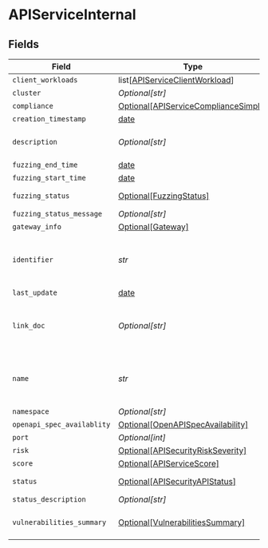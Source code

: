 # APIServiceInternal


## Fields

| Field                                                                                     | Type                                                                                      | Required                                                                                  | Description                                                                               |
| ----------------------------------------------------------------------------------------- | ----------------------------------------------------------------------------------------- | ----------------------------------------------------------------------------------------- | ----------------------------------------------------------------------------------------- |
| `client_workloads`                                                                        | list[[APIServiceClientWorkload](../../models/shared/apiserviceclientworkload.md)]         | :heavy_minus_sign:                                                                        | N/A                                                                                       |
| `cluster`                                                                                 | *Optional[str]*                                                                           | :heavy_minus_sign:                                                                        | N/A                                                                                       |
| `compliance`                                                                              | [Optional[APIServiceComplianceSimple]](../../models/shared/apiservicecompliancesimple.md) | :heavy_minus_sign:                                                                        | N/A                                                                                       |
| `creation_timestamp`                                                                      | [date](https://docs.python.org/3/library/datetime.html#date-objects)                      | :heavy_minus_sign:                                                                        | N/A                                                                                       |
| `description`                                                                             | *Optional[str]*                                                                           | :heavy_minus_sign:                                                                        | Textual description of the Service                                                        |
| `fuzzing_end_time`                                                                        | [date](https://docs.python.org/3/library/datetime.html#date-objects)                      | :heavy_minus_sign:                                                                        | N/A                                                                                       |
| `fuzzing_start_time`                                                                      | [date](https://docs.python.org/3/library/datetime.html#date-objects)                      | :heavy_minus_sign:                                                                        | N/A                                                                                       |
| `fuzzing_status`                                                                          | [Optional[FuzzingStatus]](../../models/shared/fuzzingstatus.md)                           | :heavy_minus_sign:                                                                        | An enumeration.                                                                           |
| `fuzzing_status_message`                                                                  | *Optional[str]*                                                                           | :heavy_minus_sign:                                                                        | N/A                                                                                       |
| `gateway_info`                                                                            | [Optional[Gateway]](../../models/shared/gateway.md)                                       | :heavy_minus_sign:                                                                        | N/A                                                                                       |
| `identifier`                                                                              | *str*                                                                                     | :heavy_check_mark:                                                                        | Unique identifier of the subject API as assigned by Crankshaft                            |
| `last_update`                                                                             | [date](https://docs.python.org/3/library/datetime.html#date-objects)                      | :heavy_minus_sign:                                                                        | N/A                                                                                       |
| `link_doc`                                                                                | *Optional[str]*                                                                           | :heavy_minus_sign:                                                                        | Location of the documentation. This can be an URL for example                             |
| `name`                                                                                    | *str*                                                                                     | :heavy_check_mark:                                                                        | API name (for external) or destination workload (for internal)                            |
| `namespace`                                                                               | *Optional[str]*                                                                           | :heavy_minus_sign:                                                                        | N/A                                                                                       |
| `openapi_spec_availablity`                                                                | [Optional[OpenAPISpecAvailability]](../../models/shared/openapispecavailability.md)       | :heavy_minus_sign:                                                                        | N/A                                                                                       |
| `port`                                                                                    | *Optional[int]*                                                                           | :heavy_minus_sign:                                                                        | N/A                                                                                       |
| `risk`                                                                                    | [Optional[APISecurityRiskSeverity]](../../models/shared/apisecurityriskseverity.md)       | :heavy_minus_sign:                                                                        | An `enum`eration.                                                                         |
| `score`                                                                                   | [Optional[APIServiceScore]](../../models/shared/apiservicescore.md)                       | :heavy_minus_sign:                                                                        | N/A                                                                                       |
| `status`                                                                                  | [Optional[APISecurityAPIStatus]](../../models/shared/apisecurityapistatus.md)             | :heavy_minus_sign:                                                                        | Api status enumeration.                                                                   |
| `status_description`                                                                      | *Optional[str]*                                                                           | :heavy_minus_sign:                                                                        | N/A                                                                                       |
| `vulnerabilities_summary`                                                                 | [Optional[VulnerabilitiesSummary]](../../models/shared/vulnerabilitiessummary.md)         | :heavy_minus_sign:                                                                        | Vulnerabilities summary by severity                                                       |